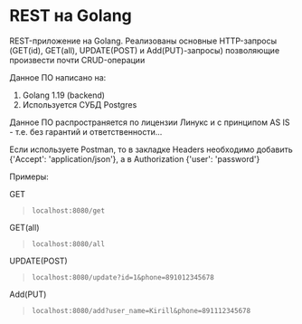 # REST на Golang
 
REST-приложение на Golang. Реализованы основные HTTP-запросы (GET(id), GET(all), UPDATE(POST) и Add(PUT)-запросы) позволяющие произвести почти CRUD-операции

Данное ПО написано на:

1. Golang 1.19 (backend)
2. Используется СУБД Postgres

Данное ПО распространяется по лицензии Линукс и с принципом AS IS - т.е. без гарантий и ответственности...

Если используете Postman, то в закладке Headers необходимо добавить {'Accept': 'application/json'}, а в Authorization {'user': 'password'}

Примеры:

GET

>`localhost:8080/get`


GET(all) 
>`localhost:8080/all`

UPDATE(POST) 
>`localhost:8080/update?id=1&phone=891012345678`

Add(PUT) 
>`localhost:8080/add?user_name=Kirill&phone=891112345678`

